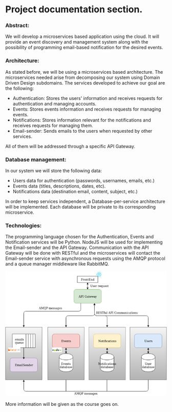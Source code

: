 # Project documentation section.
### Abstract:
We will develop a microservices based application using the cloud.
It will provide an event discovery and management system along with the possibility of programming email-based notification for the desired events.

### Architecture:
As stated before, we will be using a microservices based architecture. The microservices needed arise from decomposing our system using Domain Driven Design subdomains. The services developed to achieve our goal are the following:
- Authentication: Stores the users' information and receives requests for authentication and managing accounts.
- Events: Stores events information and receives requests for managing events. 
- Notifications: Stores information relevant for the notifications and receives requests for managing them.
- Email-sender: Sends emails to the users when requested by other services. 

All of them will be addressed through a specific API Gateway.

### Database management:
In our system we will store the following data:
- Users data for authentication (passwords, usernames, emails, etc.)
- Events data (titles, descriptions, dates, etc).
- Notifications data (destination email, content, subject, etc.)

In order to keep services independent, a Database-per-service architecture will be implemented. Each database will be private to its corresponding microservice.

### Technologies:
The programming language chosen for the Authentication, Events and Notification services will be Python. NodeJS will be used for implementing the Email-sender and the API Gateway.
Communication with the API Gateway will be done with RESTful and the microservices will contact the Email-sender service with asynchronous requests using the AMQP protocol and a queue manager middleware like RabbitMQ.

![Microservices architecture diagram](https://github.com/carlos-el/EventPost-CCProject/blob/master/docs/img/eventpost_architecture_diagram.png "Microservices architecture diagram")

 More information will be given as the course goes on.